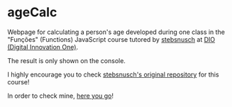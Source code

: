 # ageCalc
 Webpage for calculating a person's age developed during one class in the "Funções" (Functions) JavaScript course tutored by [stebsnusch](https://github.com/stebsnusch) at [DIO (Digital Innovation One)](https://www.dio.me/). 

 The result is only shown on the console.

 I highly encourage you to check [stebsnusch's original repository](https://github.com/stebsnusch/basecamp-javascript/tree/main/funcoes) for this course!

 In order to check mine, [here you go](https://github.com/o-patrick/ageCalc)!